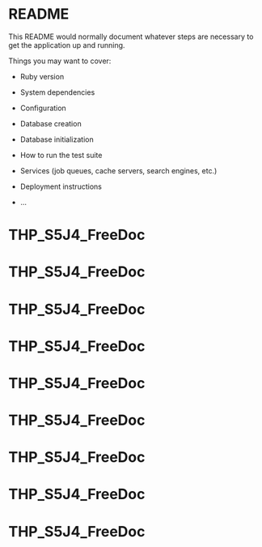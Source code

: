 # README

This README would normally document whatever steps are necessary to get the
application up and running.

Things you may want to cover:

* Ruby version

* System dependencies

* Configuration

* Database creation

* Database initialization

* How to run the test suite

* Services (job queues, cache servers, search engines, etc.)

* Deployment instructions

* ...
# THP_S5J4_FreeDoc
# THP_S5J4_FreeDoc
# THP_S5J4_FreeDoc
# THP_S5J4_FreeDoc
# THP_S5J4_FreeDoc
# THP_S5J4_FreeDoc
# THP_S5J4_FreeDoc
# THP_S5J4_FreeDoc
# THP_S5J4_FreeDoc
